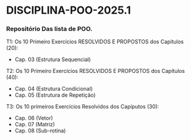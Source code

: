 # DISCIPLINA-POO-2025.1
### Repositório Das lista de POO.


T1: Os 10 Primeiro Exercícios RESOLVIDOS E PROPOSTOS dos Capítulos (20): 
- Cap. 03 (Estrutura Sequencial)
  
T2: Os 10 Primeiro Exercícios RESOLVIDOS E PROPOSTOS dos Capítulos (40):
- Cap. 04 (Estrutura Condicional) 
- Cap. 05 (Estrutura de Repetição)
  
T3:  Os 10 primeiros Exercícios Resolvidos dos Capíputos (30):
- Cap. 06 (Vetor)
- Cap. 07 (Matriz)
- Cap. 08 (Sub-rotina)

